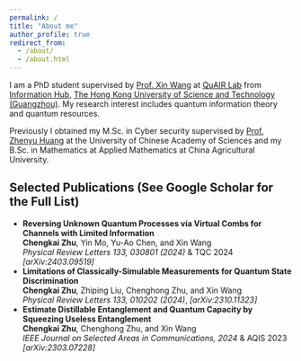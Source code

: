```yaml
---
permalink: /
title: "About me"
author_profile: true
redirect_from: 
  - /about/
  - /about.html
---
```



I am a PhD student supervised by [Prof. Xin Wang](https://www.xinwang.info/) at [QuAIR Lab](https://www.quair.group/people/) from [Information Hub](https://infh.hkust-gz.edu.cn/), [The Hong Kong University of Science and Technology (Guangzhou)](https://hkust-gz.edu.cn/). My research interest includes quantum information theory and quantum resources.

Previously I obtained my M.Sc. in Cyber security supervised by [Prof. Zhenyu Huang](https://scholar.google.com/citations?user=omCIQ64AAAAJ&hl=zh-CN) at the University of Chinese Academy of Sciences and my B.Sc. in Mathematics at Applied Mathematics at China Agricultural University.

## Selected Publications (See <a href="https://scholar.google.com/citations?user=2c0ZBk8AAAAJ&hl=zh-CN&oi=ao" style="text-decoration: none;">Google Scholar</a> for the Full List)

- **Reversing Unknown Quantum Processes via Virtual Combs for Channels with Limited Information** \
  **Chengkai Zhu**, Yin Mo, Yu-Ao Chen, and Xin Wang\
  <a href="https://journals.aps.org/prl/abstract/10.1103/PhysRevLett.133.030801" style="text-decoration: none;">*Physical Review Letters 133, 030801 (2024)*</a> & TQC 2024 <a href="https://arxiv.org/abs/2401.04672" style="text-decoration: none;">*[arXiv:2403.09519]*</a>
- **Limitations of Classically-Simulable Measurements for Quantum State Discrimination**\
  **Chengkai Zhu**, Zhiping Liu, Chenghong Zhu, and Xin Wang\
  <a href="https://journals.aps.org/prl/abstract/10.1103/PhysRevLett.133.010202" style="text-decoration: none;">*Physical Review Letters 133, 010202 (2024)*</a>,
  <a href="https://arxiv.org/abs/2310.11323" style="text-decoration: none;">*[arXiv:2310.11323]*</a>
- **Estimate Distillable Entanglement and Quantum Capacity by Squeezing Useless Entanglement**\
  **Chengkai Zhu**, Chenghong Zhu, and Xin Wang\
  <a href="https://ieeexplore.ieee.org/document/10477880" style="text-decoration: none;">*IEEE Journal on Selected Areas in Communications, 2024*</a> & AQIS 2023
  <a href="https://arxiv.org/abs/2303.07228" style="text-decoration: none;">*[arXiv:2303.07228]*</a>
